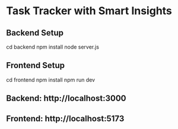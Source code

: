 # Task Tracker with Smart Insights

## Backend Setup

cd backend
npm install
node server.js

## Frontend Setup

cd frontend
npm install
npm run dev

## Backend: http://localhost:3000
## Frontend: http://localhost:5173
